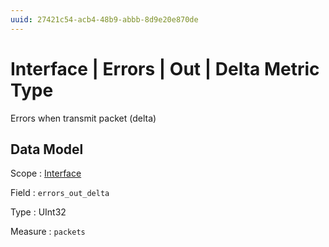 ```yaml
---
uuid: 27421c54-acb4-48b9-abbb-8d9e20e870de
---
```

# Interface | Errors | Out | Delta Metric Type

Errors when transmit packet (delta)

## Data Model

Scope
: [Interface](../../../../scopes/interface.md)

Field
: `errors_out_delta`

Type
: UInt32

Measure
: `packets`
